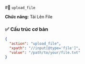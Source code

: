 #🔄 `upload_file`

**Chức năng:** Tải Lên File

### ✅ Cấu trúc cơ bản

```json
{
  "action": "upload_file",
  "xpath": "//input[@type='file']",
  "value": "/path/to/your/file.txt"
}

```